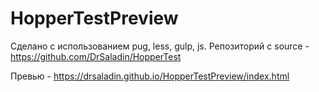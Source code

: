 # HopperTestPreview

Сделано с использованием pug, less, gulp, js. Репозиторий с source - https://github.com/DrSaladin/HopperTest

Превью - https://drsaladin.github.io/HopperTestPreview/index.html

